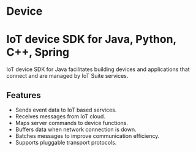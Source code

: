 # Device

# IoT device SDK for Java, Python, C++, Spring
IoT device SDK for Java facilitates building devices and applications that connect and are managed by IoT Suite services.

## Features
- Sends event data to IoT based services.
- Receives messages from IoT cloud.
- Maps server commands to device functions.
- Buffers data when network connection is down.
- Batches messages to improve communication efficiency.
- Supports pluggable transport protocols.
